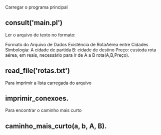 Carregar o programa principal
## consult('main.pl')

Ler o arquivo de texto no formato:

Formato do Arquivo de Dados
Existência de RotaAérea entre Cidades
Simbologia:
A cidade de partida
B: cidade de destino
Preço: custoda rota aérea, em reais, necessário para ir de A a B 
rota(A,B,Preço).

## read_file('rotas.txt')

Para imprimir a lista carregada do arquivo
## imprimir_conexoes.

Para encontrar o caminho mais curto
## caminho_mais_curto(a, b, A, B).
